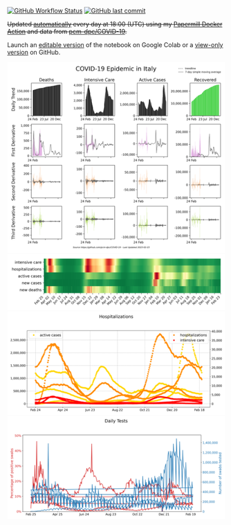 [![GitHub Workflow Status](https://img.shields.io/github/actions/workflow/status/cascandaliato/covid19-notebook/update-notebook.yml?label=build&logo=github&style=flat-square&labelColor=%232B3137)](https://github.com/cascandaliato/covid19-notebook/actions?query=workflow%3A%22Update+Notebook%22)
[![GitHub last commit](https://img.shields.io/github/last-commit/cascandaliato/covid19-notebook?color=teal&label=last%20updated&logo=git&style=flat-square&labelColor=%232B3137)](https://github.com/cascandaliato/covid19-notebook#readme)

~~Updated [automatically](https://github.com/cascandaliato/covid19-notebook/blob/master/.github/workflows/update-notebook.yml) every day at 18:00 (UTC) using my [Papermill Docker Action](https://github.com/cascandaliato/papermill-docker-action) and data from [pcm-dpc/COVID-19](https://github.com/pcm-dpc/COVID-19).~~

Launch an [editable version](https://colab.research.google.com/github/cascandaliato/covid19-notebook/blob/master/charts.ipynb) of the notebook on Google Colab or a [view-only version](charts.ipynb) on GitHub.

<img src="grid.png"/>

<img src="heatmap.png"/>

<img src="hospitalizations.png"/>

<img src="daily_tests.png"/>

